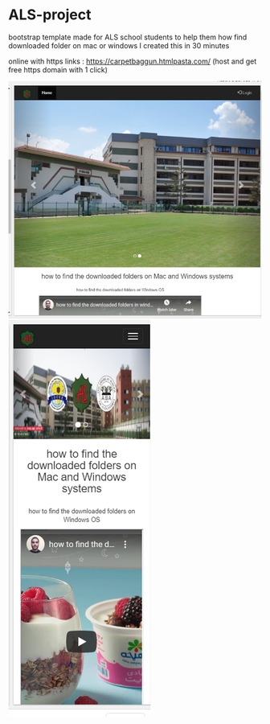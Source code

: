 # ALS-project
bootstrap template made for ALS school students to help them how find downloaded folder on mac or windows I created this in 30 minutes

online with https links : https://carpetbaggun.htmlpasta.com/ (host and get free https domain with 1 click)

<img src="imgtwo.PNG">
<img src="imgone.PNG">
